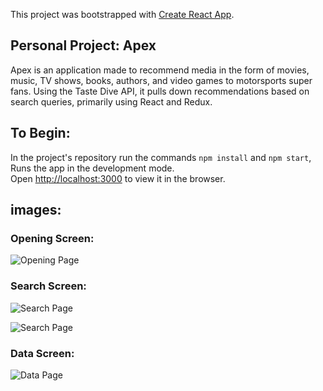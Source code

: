 This project was bootstrapped with [Create React App](https://github.com/facebook/create-react-app).

## Personal Project: Apex

Apex is an application made to recommend media in the form of movies, music, TV shows, books, authors, and video games to motorsports super fans. Using the Taste Dive API, it pulls down recommendations based on search queries, primarily using React and Redux.

## To Begin:
In the project's repository run the commands `npm install` and `npm start`, 
Runs the app in the development mode.<br>
Open [http://localhost:3000](http://localhost:3000) to view it in the browser.

## images:

### Opening Screen:
![Opening Page](./screenshots/start.png "Opening Page")

### Search Screen:
![Search Page](./screenshots/searchPage.png "Search Page")

![Search Page](./screenshots/searchPage-info.png "Search Page")

### Data Screen:
![Data Page](./screenshots/data.png "Data Page")
